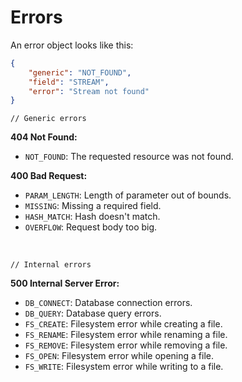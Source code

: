 # Errors

An error object looks like this:
```json
{
    "generic": "NOT_FOUND",
    "field": "STREAM",
    "error": "Stream not found"
}
```

```// Generic errors``` <br>

**404 Not Found:** <br>
* `NOT_FOUND`: The requested resource was not found. <br>

**400 Bad Request:** <br>
* `PARAM_LENGTH`: Length of parameter out of bounds. <br>
* `MISSING`: Missing a required field. <br>
* `HASH_MATCH`: Hash doesn't match. <br>
* `OVERFLOW`: Request body too big. <br>
<br>

```// Internal errors``` <br>

**500 Internal Server Error:**
* `DB_CONNECT`: Database connection errors. <br>
* `DB_QUERY`: Database query errors. <br>
* `FS_CREATE`: Filesystem error while creating a file. <br>
* `FS_RENAME`: Filesystem error while renaming a file. <br>
* `FS_REMOVE`: Filesystem error while removing a file. <br>
* `FS_OPEN`: Filesystem error while opening a file. <br>
* `FS_WRITE`: Filesystem error while writing to a file. <br>
<br>